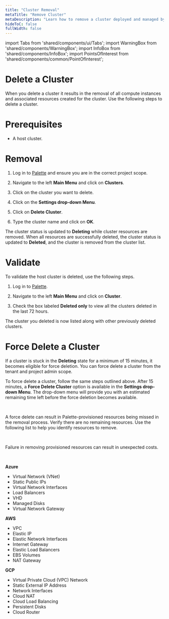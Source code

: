 ```yaml
---
title: "Cluster Removal"
metaTitle: "Remove Cluster"
metaDescription: "Learn how to remove a cluster deployed and managed by Palette."
hideToC: false
fullWidth: false
---
```


import Tabs from 'shared/components/ui/Tabs';
import WarningBox from 'shared/components/WarningBox';
import InfoBox from 'shared/components/InfoBox';
import PointsOfInterest from 'shared/components/common/PointOfInterest';



# Delete a Cluster

When you delete a cluster it results in the removal of all compute instances and associated resources created for the cluster. Use the following steps to delete a cluster. 

# Prerequisites

* A host cluster.



# Removal

1. Log in to [Palette](https://console.spectrocloud.com) and ensure you are in the correct project scope.


2. Navigate to the left **Main Menu** and click on **Clusters**.


3. Click on the cluster you want to delete.


4. Click on the **Settings drop-down Menu**.


5. Click on **Delete Cluster**.


6. Type the cluster name and click on **OK**.

The cluster status is updated to **Deleting** while cluster resources are removed. When all resources are successfully deleted, the cluster status is updated to **Deleted**, and the cluster is removed from the cluster list.


# Validate

To validate the host cluster is deleted, use the following steps.

1. Log in to [Palette](https://console.spectrocloud.com).


2. Navigate to the left **Main Menu** and click on **Cluster**.


4. Check the box labeled **Deleted only** to view all the clusters deleted in the last 72 hours.

The cluster you deleted is now listed along with other previously deleted clusters.



# Force Delete a Cluster

If a cluster is stuck in the **Deleting** state for a minimum of 15 minutes, it becomes eligible for force deletion. You can force delete a cluster from the tenant and project admin scope.

To force delete a cluster, follow the same steps outlined above. After 15 minutes, a **Force Delete Cluster** option is available in the **Settings drop-down Menu**. The drop-down menu will provide you with an estimated remaining time left before the force deletion becomes available.

<br />


A force delete can result in Palette-provisioned resources being missed in the removal process. Verify there are no remaining resources. Use the following list to help you identify resources to remove.

<br />

<WarningBox>

Failure in removing provisioned resources can result in unexpected costs.   

</WarningBox>

<br />

**Azure**

- Virtual Network (VNet)
- Static Public IPs
- Virtual Network Interfaces
- Load Balancers
- VHD
- Managed Disks
- Virtual Network Gateway



**AWS**

- VPC
- Elastic IP
- Elastic Network Interfaces
- Internet Gateway
- Elastic Load Balancers
- EBS Volumes
- NAT Gateway


**GCP**

- Virtual Private Cloud (VPC) Network
- Static External IP Address
- Network Interfaces 
- Cloud NAT
- Cloud Load Balancing
- Persistent Disks
- Cloud Router




